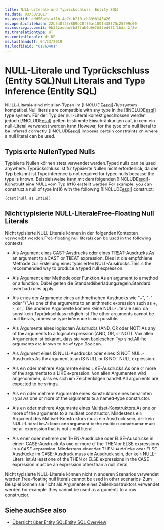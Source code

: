 ```yaml
---
title: NULL-Literale und Typrückschluss (Entity SQL)
ms.date: 03/30/2017
ms.assetid: edd56afb-af1b-4e7d-b210-cb8998143426
ms.openlocfilehash: 22b548f2fc889b20f76a41001438f75c25f99c00
ms.sourcegitcommit: 9b552addadfb57fab0b9e7852ed4f1f1b8a42f8e
ms.translationtype: HT
ms.contentlocale: de-DE
ms.lasthandoff: 04/23/2019
ms.locfileid: "61760401"
---
```

# <a name="null-literals-and-type-inference-entity-sql"></a><span data-ttu-id="535c4-102">NULL-Literale und Typrückschluss (Entity SQL)</span><span class="sxs-lookup"><span data-stu-id="535c4-102">Null Literals and Type Inference (Entity SQL)</span></span>
<span data-ttu-id="535c4-103">NULL-Literale sind mit allen Typen im [!INCLUDE[esql](../../../../../../includes/esql-md.md)]-Typsystem kompatibel.</span><span class="sxs-lookup"><span data-stu-id="535c4-103">Null literals are compatible with any type in the [!INCLUDE[esql](../../../../../../includes/esql-md.md)] type system.</span></span> <span data-ttu-id="535c4-104">Für den Typ der null-Literal korrekt geschlossen werden jedoch [!INCLUDE[esql](../../../../../../includes/esql-md.md)] gelten bestimmte Einschränkungen auf, in dem ein null-Literal verwendet werden kann.</span><span class="sxs-lookup"><span data-stu-id="535c4-104">However, for the type of a null literal to be inferred correctly, [!INCLUDE[esql](../../../../../../includes/esql-md.md)] imposes certain constraints on where a null literal can be used.</span></span>  
  
## <a name="typed-nulls"></a><span data-ttu-id="535c4-105">Typisierte Nullen</span><span class="sxs-lookup"><span data-stu-id="535c4-105">Typed Nulls</span></span>  
 <span data-ttu-id="535c4-106">Typisierte Nullen können stets verwendet werden.</span><span class="sxs-lookup"><span data-stu-id="535c4-106">Typed nulls can be used anywhere.</span></span> <span data-ttu-id="535c4-107">Typrückschluss ist für typisierte Nullen nicht erforderlich, da der Typ bekannt ist.</span><span class="sxs-lookup"><span data-stu-id="535c4-107">Type inference is not required for typed nulls because the type is known.</span></span> <span data-ttu-id="535c4-108">Beispielsweise kann mit dem folgenden [!INCLUDE[esql](../../../../../../includes/esql-md.md)]-Konstrukt eine NULL vom Typ Int16 erstellt werden:</span><span class="sxs-lookup"><span data-stu-id="535c4-108">For example, you can construct a null of type Int16 with the following [!INCLUDE[esql](../../../../../../includes/esql-md.md)] construct:</span></span>  
  
 `(cast(null as Int16))`  
  
## <a name="free-floating-null-literals"></a><span data-ttu-id="535c4-109">Nicht typisierte NULL-Literale</span><span class="sxs-lookup"><span data-stu-id="535c4-109">Free-Floating Null Literals</span></span>  
 <span data-ttu-id="535c4-110">Nicht typisierte NULL-Literale können in den folgenden Kontexten verwendet werden:</span><span class="sxs-lookup"><span data-stu-id="535c4-110">Free-floating null literals can be used in the following contexts:</span></span>  
  
- <span data-ttu-id="535c4-111">Als Argument eines CAST-Ausdrucks oder eines TREAT-Ausdrucks.</span><span class="sxs-lookup"><span data-stu-id="535c4-111">As an argument to a CAST or TREAT expression.</span></span> <span data-ttu-id="535c4-112">Dies ist die empfohlene Methode zur Erstellung eines typisierten NULL-Ausdrucks.</span><span class="sxs-lookup"><span data-stu-id="535c4-112">This is the recommended way to produce a typed null expression.</span></span>  
  
- <span data-ttu-id="535c4-113">Als Argument einer Methode oder Funktion.</span><span class="sxs-lookup"><span data-stu-id="535c4-113">As an argument to a method or a function.</span></span> <span data-ttu-id="535c4-114">Dabei gelten die Standardüberladungsregeln.</span><span class="sxs-lookup"><span data-stu-id="535c4-114">Standard overload rules apply.</span></span>  
  
- <span data-ttu-id="535c4-115">Als eines der Argumente eines arithmetischen Ausdrucks wie "+", "-" oder "/".</span><span class="sxs-lookup"><span data-stu-id="535c4-115">As one of the arguments to an arithmetic expression such as +, -, or /.</span></span> <span data-ttu-id="535c4-116">Die anderen Argumente können keine NULL-Literale sein, da sonst kein Typrückschluss möglich ist.</span><span class="sxs-lookup"><span data-stu-id="535c4-116">The other arguments cannot be null literals, otherwise type inference is not possible.</span></span>  
  
- <span data-ttu-id="535c4-117">Als Argumente eines logischen Ausdrucks (AND, OR oder NOT).</span><span class="sxs-lookup"><span data-stu-id="535c4-117">As any of the arguments to a logical expression (AND, OR, or NOT).</span></span> <span data-ttu-id="535c4-118">Von allen Argumenten ist bekannt, dass sie vom booleschen Typ sind.</span><span class="sxs-lookup"><span data-stu-id="535c4-118">All the arguments are known to be of type Boolean.</span></span>  
  
- <span data-ttu-id="535c4-119">Als Argument eines IS NULL-Ausdrucks oder eines IS NOT NULL-Ausdrucks.</span><span class="sxs-lookup"><span data-stu-id="535c4-119">As the argument to an IS NULL or IS NOT NULL expression.</span></span>  
  
- <span data-ttu-id="535c4-120">Als ein oder mehrere Argumente eines LIKE-Ausdrucks.</span><span class="sxs-lookup"><span data-stu-id="535c4-120">As one or more of the arguments to a LIKE expression.</span></span> <span data-ttu-id="535c4-121">Von allen Argumenten wird angenommen, dass es sich um Zeichenfolgen handelt.</span><span class="sxs-lookup"><span data-stu-id="535c4-121">All arguments are expected to be strings.</span></span>  
  
- <span data-ttu-id="535c4-122">Als ein oder mehrere Argumente eines Konstruktors eines benannten Typs.</span><span class="sxs-lookup"><span data-stu-id="535c4-122">As one or more of the arguments to a named-type constructor.</span></span>  
  
- <span data-ttu-id="535c4-123">Als ein oder mehrere Argumente eines Multiset-Konstruktors.</span><span class="sxs-lookup"><span data-stu-id="535c4-123">As one or more of the arguments to a multiset constructor.</span></span> <span data-ttu-id="535c4-124">Mindestens ein Argument des Multiset-Konstruktors muss ein Ausdruck sein, der kein NULL-Literal ist.</span><span class="sxs-lookup"><span data-stu-id="535c4-124">At least one argument to the multiset constructor must be an expression that is not a null literal.</span></span>  
  
- <span data-ttu-id="535c4-125">Als einer oder mehrere der THEN-Ausdrücke oder ELSE-Ausdrücke in einem CASE-Ausdruck.</span><span class="sxs-lookup"><span data-stu-id="535c4-125">As one or more of the THEN or ELSE expressions in a CASE expression.</span></span> <span data-ttu-id="535c4-126">Mindestens einer der THEN-Audrücke oder ELSE-Ausdrücke im CASE-Ausdruck muss ein Ausdruck sein, der kein NULL-Literal ist.</span><span class="sxs-lookup"><span data-stu-id="535c4-126">At least one of the THEN or ELSE expressions in the CASE expression must be an expression other than a null literal.</span></span>  
  
 <span data-ttu-id="535c4-127">Nicht typisierte NULL-Literale können nicht in anderen Szenarios verwendet werden.</span><span class="sxs-lookup"><span data-stu-id="535c4-127">Free-floating null literals cannot be used in other scenarios.</span></span> <span data-ttu-id="535c4-128">Zum Beispiel können sie nicht als Argumente eines Zeilenkonstruktors verwendet werden.</span><span class="sxs-lookup"><span data-stu-id="535c4-128">For example,  they cannot be used as arguments to a row constructor.</span></span>  
  
## <a name="see-also"></a><span data-ttu-id="535c4-129">Siehe auch</span><span class="sxs-lookup"><span data-stu-id="535c4-129">See also</span></span>

- [<span data-ttu-id="535c4-130">Übersicht über Entity SQL</span><span class="sxs-lookup"><span data-stu-id="535c4-130">Entity SQL Overview</span></span>](../../../../../../docs/framework/data/adonet/ef/language-reference/entity-sql-overview.md)
